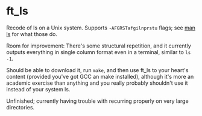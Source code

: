 # ft_ls

Recode of ls on a Unix system. Supports `-AFGRSTafgilnprstu` flags; see [man ls](http://man7.org/linux/man-pages/man1/ls.1.html) for what those do.

Room for improvement:
There's some structural repetition, and it currently outputs everything in single column format even in a terminal, similar to `ls -1`.

Should be able to download it, run `make`, and then use ft_ls to your heart's content (provided you've got GCC an make installed), although it's more an academic exercise than anything and you really probably shouldn't use it instead of your system ls.

Unfinished; currently having trouble with recurring properly on very large directories.
